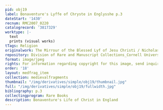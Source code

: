 ```yaml
---
pid: obj19
label: Bonaventure's Lyffe of Chryste in Englysshe p.3
dateStart: '1430'
recnum: RMC2007_0220
catalogrecord: '3817329'
worktype: |-
  text
  prints (visual works)
tTags: Religion
originalwork: The Mirrour of the Blessed Lyf of Jesu Christi / Nicholas Love
repository: Division of Rare and Manuscript Collections_Cornell University Library
format: image/jpeg
rights: For information regarding copyright for this image, send inquiries to rarerepro@cornell.edu
order: '18'
layout: medfrag_item
collection: medievalfragments
thumbnail: "/img/derivatives/simple/obj19/thumbnail.jpg"
full: "/img/derivatives/simple/obj19/fullwidth.jpg"
bibliography: p.3
collectingprogram: Rare Books
description: Bonaventure's Life of Christ in England
---
```

